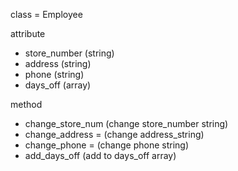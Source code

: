 class = Employee

attribute
- store_number (string)
- address (string)
- phone (string)
- days_off (array)

method
- change_store_num (change store_number string)
- change_address = (change address_string)
- change_phone = (change phone string)
- add_days_off (add to days_off array)
